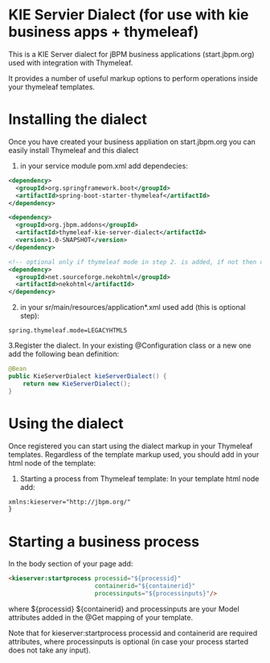 # KIE Servier Dialect (for use with kie business apps + thymeleaf)

This is a KIE Server dialect for jBPM business applications (start.jbpm.org) used 
with integration with Thymeleaf. 

It provides a number of useful markup options to perform operations inside your 
thymeleaf templates. 

# Installing the dialect
Once you have created your business appliation on start.jbpm.org you can easily install
Thymeleaf and this dialect

1. in your service module pom.xml add dependecies:
```xml
<dependency>
  <groupId>org.springframework.boot</groupId>
  <artifactId>spring-boot-starter-thymeleaf</artifactId>
</dependency>

<dependency>
  <groupId>org.jbpm.addons</groupId>
  <artifactId>thymeleaf-kie-server-dialect</artifactId>
  <version>1.0-SNAPSHOT</version>
</dependency>

<!-- optional only if thymeleaf mode in step 2. is added, if not then dont need this depends -->
<dependency>
  <groupId>net.sourceforge.nekohtml</groupId>
  <artifactId>nekohtml</artifactId>
</dependency>
```

2. in your sr/main/resources/application*.xml used add (this is optional step):

```
spring.thymeleaf.mode=LEGACYHTML5
```

3.Register the dialect. In your existing @Configuration
class or a new one add the following bean definition:

```java
@Bean
public KieServerDialect kieServerDialect() {
    return new KieServerDialect();
}
```
# Using the dialect
Once registered you can start using the dialect markup in your Thymeleaf templates.
Regardless of the template markup used, you should add in your html node of the template:

1. Starting a process from Thymeleaf template:
In your template html node add:

```html
xmlns:kieserver="http://jbpm.org/"
}
```

# Starting a business process
In the body section of your page add:
```html
<kieserver:startprocess processid="${processid}" 
                        containerid="${containerid}" 
                        processinputs="${processinputs}"/>
```

where ${processid} ${containerid} and processinputs are your Model attributes added in the 
@Get mapping of your template. 

Note that for kieserver:startprocess processid and containerid are required attributes,
where processinputs is optional (in case your process started does not take any input).

